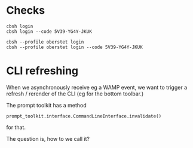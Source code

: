 # Checks

    cbsh login
    cbsh login --code 5V39-YG4Y-JKUK

    cbsh --profile oberstet login
    cbsh --profile oberstet login --code 5V39-YG4Y-JKUK


# CLI refreshing

When we asynchronously receive eg a WAMP event, we want to trigger a refresh / rerender of the CLI (eg for the bottom toolbar.)

The prompt toolkit has a method

    prompt_toolkit.interface.CommandLineInterface.invalidate()

for that.

The question is, how to we call it?


